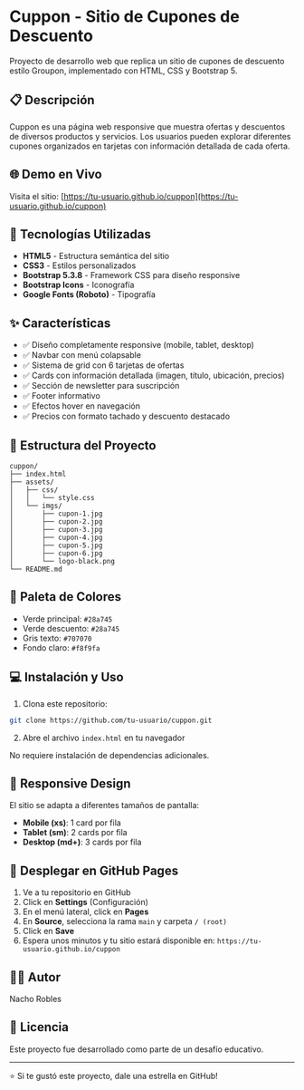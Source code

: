 # Cuppon - Sitio de Cupones de Descuento

Proyecto de desarrollo web que replica un sitio de cupones de descuento estilo Groupon, implementado con HTML, CSS y Bootstrap 5.

## 📋 Descripción

Cuppon es una página web responsive que muestra ofertas y descuentos de diversos productos y servicios. Los usuarios pueden explorar diferentes cupones organizados en tarjetas con información detallada de cada oferta.

## 🌐 Demo en Vivo

Visita el sitio: [https://tu-usuario.github.io/cuppon](https://tu-usuario.github.io/cuppon)

## 🚀 Tecnologías Utilizadas

- **HTML5** - Estructura semántica del sitio
- **CSS3** - Estilos personalizados
- **Bootstrap 5.3.8** - Framework CSS para diseño responsive
- **Bootstrap Icons** - Iconografía
- **Google Fonts (Roboto)** - Tipografía

## ✨ Características

- ✅ Diseño completamente responsive (mobile, tablet, desktop)
- ✅ Navbar con menú colapsable
- ✅ Sistema de grid con 6 tarjetas de ofertas
- ✅ Cards con información detallada (imagen, título, ubicación, precios)
- ✅ Sección de newsletter para suscripción
- ✅ Footer informativo
- ✅ Efectos hover en navegación
- ✅ Precios con formato tachado y descuento destacado

## 📁 Estructura del Proyecto

```
cuppon/
├── index.html
├── assets/
│   ├── css/
│   │   └── style.css
│   └── imgs/
│       ├── cupon-1.jpg
│       ├── cupon-2.jpg
│       ├── cupon-3.jpg
│       ├── cupon-4.jpg
│       ├── cupon-5.jpg
│       ├── cupon-6.jpg
│       └── logo-black.png
└── README.md
```

## 🎨 Paleta de Colores

- Verde principal: `#28a745`
- Verde descuento: `#28a745`
- Gris texto: `#707070`
- Fondo claro: `#f8f9fa`

## 💻 Instalación y Uso

1. Clona este repositorio:
```bash
git clone https://github.com/tu-usuario/cuppon.git
```

2. Abre el archivo `index.html` en tu navegador

No requiere instalación de dependencias adicionales.

## 📱 Responsive Design

El sitio se adapta a diferentes tamaños de pantalla:

- **Mobile (xs)**: 1 card por fila
- **Tablet (sm)**: 2 cards por fila  
- **Desktop (md+)**: 3 cards por fila

## 🚀 Desplegar en GitHub Pages

1. Ve a tu repositorio en GitHub
2. Click en **Settings** (Configuración)
3. En el menú lateral, click en **Pages**
4. En **Source**, selecciona la rama `main` y carpeta `/ (root)`
5. Click en **Save**
6. Espera unos minutos y tu sitio estará disponible en: `https://tu-usuario.github.io/cuppon`

## 👨‍💻 Autor

Nacho Robles

## 📄 Licencia

Este proyecto fue desarrollado como parte de un desafío educativo.

---

⭐ Si te gustó este proyecto, dale una estrella en GitHub!
